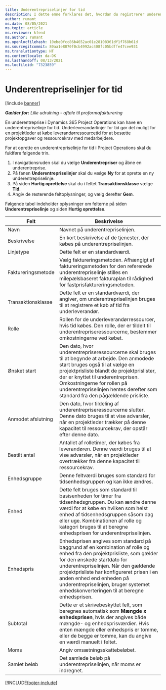 ```yaml
---
title: Underentrepriselinjer for tid
description: I dette emne forklares det, hvordan du registrerer underentrepriselinjer for tid og registrerer køb af tid fra leverandører.
author: rumant
ms.date: 08/05/2021
ms.topic: article
ms.reviewer: kfend
ms.author: rumant
ms.openlocfilehash: 10ebe0fcc86b4652ac01e28108361df1f768b61d
ms.sourcegitcommit: 80aa1e8070f0cb4992ac408fc05bdffe47cee931
ms.translationtype: HT
ms.contentlocale: da-DK
ms.lasthandoff: 08/13/2021
ms.locfileid: "7323859"
---
```

# <a name="subcontract-lines-for-time"></a>Underentrepriselinjer for tid

[!include [banner](../../includes/dataverse-preview.md)]

_**Gælder for:** Lille udrulning - aftale til proformafakturering_

En underentreprise i Dynamics 365 Project Operations kan have en underentrepriselinje for tid. Underleverandørlinjer for tid gør det muligt for en projektleder at købe leverandørressourcetid for at besætte projektopgaver og ressourcekrav med medarbejdere.

For at oprette en underentrepriselinje for tid i Project Operations skal du fuldføre følgende trin.

1. I navigationsruden skal du vælge **Underentrepriser** og åbne en underentreprise.
2. På fanen **Underentrepriselinjer** skal du vælge **Ny** for at oprette en ny underentrepriselinje.
3. På siden **Hurtig oprettelse** skal du i feltet **Transaktionsklasse** vælge **Tid**.
4. Angiv de resterende feltoplysninger, og vælg derefter **Gem**.

  Følgende tabel indeholder oplysninger om felterne på siden **Underentrepriselinje** og siden **Hurtig oprettelse**.

| **Felt** | **Beskrivelse** |
| --- | --- |
| Navn | Navnet på underentrepriselinjen. |
| Beskrivelse | En kort beskrivelse af de tjenester, der købes på underentrepriselinjen. | 
| Linjetype | Dette felt er en standardværdi.  |
| Faktureringsmetode | Vælg faktureringsmetoden. Afhængigt af faktureringsmetoden for den refererede underentrepriselinje stilles en milepælsbaseret fakturaplan til rådighed for fastprisfaktureringsmetoden. |
| Transaktionsklasse | Dette felt er en standardværdi, der angiver, om underentrepriselinjen bruges til at registrere et køb af tid fra underleverandør. |
| Rolle | Rollen for de underleverandørressourcer, hvis tid købes. Den rolle, der er tildelt til underentrepriseressourcerne, bestemmer omkostningerne ved købet. |
| Ønsket start | Den dato, hvor underentrepriseressourcerne skal bruges til at begynde at arbejde. Den anmodede start bruges også til at vælge en projektprisliste blandt de projektprislister, der er knyttet til underentreprisen. Omkostningerne for rollen på underentrepriselinjen hentes derefter som standard fra den pågældende prisliste. |
| Anmodet afslutning | Den dato, hvor tildeling af underentrepriseressourcerne slutter. Denne dato bruges til at vise advarsler, når en projektleder trækker på denne kapacitet til ressourcekrav, der opstår efter denne dato. |
| Bestilt antal | Antallet af rolletimer, der købes fra leverandøren. Denne værdi bruges til at vise advarsler, når en projektleder overtrækker fra denne kapacitet til ressourcekrav. |
| Enhedsgruppe | Denne feltværdi bruges som standard for tidsenhedsgruppen og kan ikke ændres.  |
| Enhed | Dette felt bruges som standard til basisenheden for timer fra tidsenhedsgruppen. Du kan ændre denne værdi for at købe en hvilken som helst enhed af tidsenhedsgruppen såsom dag eller uge. Kombinationen af rolle og kategori bruges til at beregne enhedsprisen for underentrepriselinjen. |
| Enhedspris | Enhedsprisen angives som standard på baggrund af en kombination af rolle og enhed fra den projektprisliste, som gælder for den ønskede startdato for underentrepriselinjen. Når den gældende projektprisliste har konfigureret prisen i en anden enhed end enheden på underentrepriselinjen, bruger systemet enhedskonverteringen til at beregne enhedsprisen. |
| Subtotal | Dette er et skrivebeskyttet felt, som beregnes automatisk som **Mængde x enhedsprisen**, hvis der angives både mængde- og enhedsprisværdier. Hvis enten mængde eller enhedspris er tomme, eller de begge er tomme, kan du angive en værdi manuelt i feltet. |
| Moms |  Angiv omsætningsskattebeløbet. |
| Samlet beløb | Det samlede beløb på underentrepriselinjen, når moms er indregnet. |


[!INCLUDE[footer-include](../../includes/footer-banner.md)]
